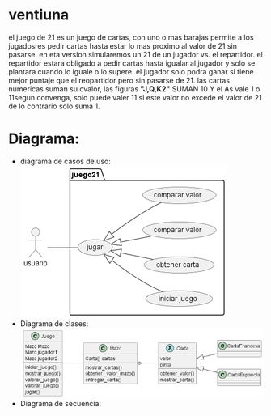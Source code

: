 # ventiuna 
el juego de 21 es un juego de cartas, con uno o mas barajas permite a los jugadosres pedir cartas hasta estar lo mas proximo al valor de 21 sin pasarse.
en eta version simularemos un 21 de un jugador vs. el repartidor.
el repartidor estara obligado a pedir cartas hasta igualar al jugador y solo se plantara cuando lo iguale o lo supere.
el jugador solo podra ganar si tiene mejor puntaje que el reopartidor pero sin pasarse de 21.
las cartas numericas suman su cvalor, las figuras __"J,Q,K2"__ SUMAN 10 Y el As
vale 1 o 11segun convenga, solo puede valer 11 si este valor no excede el valor de 21 de lo contrario solo suma 1.

# Diagrama:

- diagrama de casos de uso:
![Casos de usos](out/diagramas/casos_de_uso/casos_de_uso.png)
- Diagrama de clases:
![Clases](out/diagramas/clases/clases.png)
- Diagrama de secuencia: